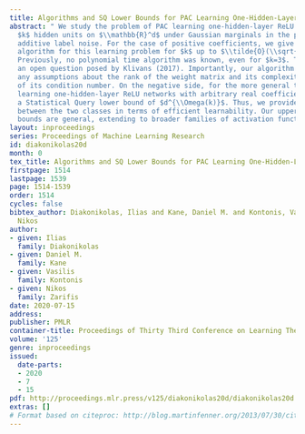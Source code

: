 ```yaml
---
title: Algorithms and SQ Lower Bounds for PAC Learning One-Hidden-Layer ReLU Networks
abstract: " We study the problem of PAC learning one-hidden-layer ReLU networks with
  $k$ hidden units on $\\mathbb{R}^d$ under Gaussian marginals in the presence of
  additive label noise. For the case of positive coefficients, we give the first polynomial-time
  algorithm for this learning problem for $k$ up to $\\tilde{O}(\\sqrt{\\log d})$.
  Previously, no polynomial time algorithm was known, even for $k=3$. This answers
  an open question posed by Klivans (2017). Importantly, our algorithm does not require
  any assumptions about the rank of the weight matrix and its complexity is independent
  of its condition number. On the negative side, for the more general task of PAC
  learning one-hidden-layer ReLU networks with arbitrary real coefficients, we prove
  a Statistical Query lower bound of $d^{\\Omega(k)}$. Thus, we provide a separation
  between the two classes in terms of efficient learnability. Our upper and lower
  bounds are general, extending to broader families of activation functions. "
layout: inproceedings
series: Proceedings of Machine Learning Research
id: diakonikolas20d
month: 0
tex_title: Algorithms and SQ Lower Bounds for PAC Learning One-Hidden-Layer ReLU Networks
firstpage: 1514
lastpage: 1539
page: 1514-1539
order: 1514
cycles: false
bibtex_author: Diakonikolas, Ilias and Kane, Daniel M. and Kontonis, Vasilis and Zarifis,
  Nikos
author:
- given: Ilias
  family: Diakonikolas
- given: Daniel M.
  family: Kane
- given: Vasilis
  family: Kontonis
- given: Nikos
  family: Zarifis
date: 2020-07-15
address: 
publisher: PMLR
container-title: Proceedings of Thirty Third Conference on Learning Theory
volume: '125'
genre: inproceedings
issued:
  date-parts:
  - 2020
  - 7
  - 15
pdf: http://proceedings.mlr.press/v125/diakonikolas20d/diakonikolas20d.pdf
extras: []
# Format based on citeproc: http://blog.martinfenner.org/2013/07/30/citeproc-yaml-for-bibliographies/
---
```

